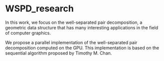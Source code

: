 # WSPD_research
In this work, we focus on the well-separated pair decomposition, a geometric data structure that has many interesting applications in the field of computer graphics.

We propose a parallel implementation of the well-separated pair decomposition computed on the GPU. This implementation is based on the sequential algorithm proposed by Timothy M. Chan.